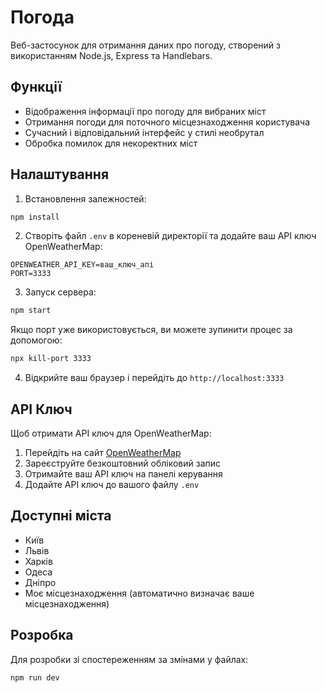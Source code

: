 # Погода

Веб-застосунок для отримання даних про погоду, створений з використанням Node.js, Express та Handlebars.

## Функції

- Відображення інформації про погоду для вибраних міст
- Отримання погоди для поточного місцезнаходження користувача
- Сучасний і відповідальний інтерфейс у стилі необрутал
- Обробка помилок для некоректних міст

## Налаштування

1. Встановлення залежностей:
```bash
npm install
```

2. Створіть файл `.env` в кореневій директорії та додайте ваш API ключ OpenWeatherMap:
```
OPENWEATHER_API_KEY=ваш_ключ_апі
PORT=3333
```

3. Запуск сервера:
```bash
npm start
```

Якщо порт уже використовується, ви можете зупинити процес за допомогою:
```bash
npx kill-port 3333
```

4. Відкрийте ваш браузер і перейдіть до `http://localhost:3333`

## API Ключ

Щоб отримати API ключ для OpenWeatherMap:
1. Перейдіть на сайт [OpenWeatherMap](https://openweathermap.org/)
2. Зареєструйте безкоштовний обліковий запис
3. Отримайте ваш API ключ на панелі керування
4. Додайте API ключ до вашого файлу `.env`

## Доступні міста

- Київ
- Львів
- Харків
- Одеса
- Дніпро
- Моє місцезнаходження (автоматично визначає ваше місцезнаходження)

## Розробка

Для розробки зі спостереженням за змінами у файлах:
```bash
npm run dev
``` 